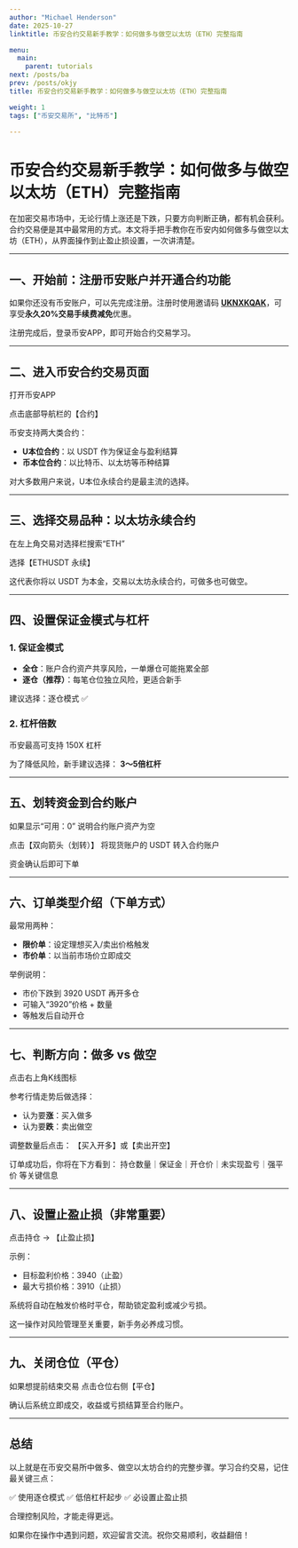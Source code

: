 ```yaml
---
author: "Michael Henderson"
date: 2025-10-27
linktitle: 币安合约交易新手教学：如何做多与做空以太坊（ETH）完整指南

menu:
  main:
    parent: tutorials
next: /posts/ba
prev: /posts/okjy
title: 币安合约交易新手教学：如何做多与做空以太坊（ETH）完整指南

weight: 1
tags: ["币安交易所", "比特币"]

---
```

# 币安合约交易新手教学：如何做多与做空以太坊（ETH）完整指南

在加密交易市场中，无论行情上涨还是下跌，只要方向判断正确，都有机会获利。合约交易便是其中最常用的方式。本文将手把手教你在币安内如何做多与做空以太坊（ETH），从界面操作到止盈止损设置，一次讲清楚。

---

## 一、开始前：注册币安账户并开通合约功能

如果你还没有币安账户，可以先完成注册。注册时使用邀请码 **[UKNXKQAK](https://www.binance.com/zh-CN/join?ref=UKNXKQAK)**，可享受**永久20%交易手续费减免**优惠。

注册完成后，登录币安APP，即可开始合约交易学习。

---

## 二、进入币安合约交易页面

打开币安APP

点击底部导航栏的【合约】

币安支持两大类合约：

* **U本位合约**：以 USDT 作为保证金与盈利结算
* **币本位合约**：以比特币、以太坊等币种结算

对大多数用户来说，U本位永续合约是最主流的选择。

---

## 三、选择交易品种：以太坊永续合约

在左上角交易对选择栏搜索“ETH”

选择【ETHUSDT 永续】

这代表你将以 USDT 为本金，交易以太坊永续合约，可做多也可做空。

---

## 四、设置保证金模式与杠杆

### 1. 保证金模式

* **全仓**：账户合约资产共享风险，一单爆仓可能拖累全部
* **逐仓（推荐）**：每笔仓位独立风险，更适合新手

建议选择：逐仓模式 ✅

### 2. 杠杆倍数

币安最高可支持 150X 杠杆

为了降低风险，新手建议选择：
**3～5倍杠杆**

---

## 五、划转资金到合约账户

如果显示“可用：0”
说明合约账户资产为空

点击【双向箭头（划转）】
将现货账户的 USDT 转入合约账户

资金确认后即可下单

---

## 六、订单类型介绍（下单方式）

最常用两种：

* **限价单**：设定理想买入/卖出价格触发
* **市价单**：以当前市场价立即成交

举例说明：

* 市价下跌到 3920 USDT 再开多仓
* 可输入“3920”价格 + 数量
* 等触发后自动开仓

---

## 七、判断方向：做多 vs 做空

点击右上角K线图标

参考行情走势后做选择：

* 认为要**涨**：买入做多
* 认为要**跌**：卖出做空

调整数量后点击：
【买入开多】或【卖出开空】

订单成功后，你将在下方看到：
持仓数量｜保证金｜开仓价｜未实现盈亏｜强平价 等关键信息

---

## 八、设置止盈止损（非常重要）

点击持仓 → 【止盈止损】

示例：

* 目标盈利价格：3940（止盈）
* 最大亏损价格：3910（止损）

系统将自动在触发价格时平仓，帮助锁定盈利或减少亏损。

这一操作对风险管理至关重要，新手务必养成习惯。

---

## 九、关闭仓位（平仓）

如果想提前结束交易
点击仓位右侧【平仓】

确认后系统立即成交，收益或亏损结算至合约账户。

---

## 总结

以上就是在币安交易所中做多、做空以太坊合约的完整步骤。学习合约交易，记住最关键三点：

✅ 使用逐仓模式
✅ 低倍杠杆起步
✅ 必设置止盈止损

合理控制风险，才能走得更远。

如果你在操作中遇到问题，欢迎留言交流。祝你交易顺利，收益翻倍！